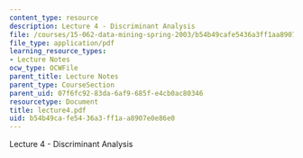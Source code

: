 ```yaml
---
content_type: resource
description: Lecture 4 - Discriminant Analysis
file: /courses/15-062-data-mining-spring-2003/b54b49cafe5436a3ff1aa8907e0e86e0_lecture4.pdf
file_type: application/pdf
learning_resource_types:
- Lecture Notes
ocw_type: OCWFile
parent_title: Lecture Notes
parent_type: CourseSection
parent_uid: 07f6fc92-83da-6af9-685f-e4cb0ac80346
resourcetype: Document
title: lecture4.pdf
uid: b54b49ca-fe54-36a3-ff1a-a8907e0e86e0
---
```

Lecture 4 - Discriminant Analysis

